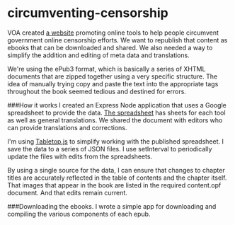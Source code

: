 # circumventing-censorship
VOA created [a website](http://projects.voanews.com/circumvention/) promoting online tools to help people circumvent government online censorship efforts. We want to republish that content as ebooks that can be downloaded and shared. We also needed a way to simplify the addition and editing of meta data and translations. 

We're using the ePub3 format, which is basically a series of XHTML documents that are zipped together using a very specific structure. The idea of manually trying copy and paste the text into the appropriate tags throughout the book seemed tedious and destined for errors.

###How it works
I created an Express Node application that uses a Google spreadsheet to provide the data. [The spreadsheet](https://docs.google.com/spreadsheets/d/123DWrahipU6XOVjnVdTd0kdOBFBlzXuxButFymJ-OmA/pubhtml) has sheets for each tool as well as general translations. We shared the document with editors who can provide translations and corrections. 

I'm using [Tabletop.js](https://github.com/jsoma/tabletop) to simplify working with the published spreadsheet. I save the data to a series of JSON files. I use setInterval to periodically update the files with edits from the spreadsheets.

By using a single source for the data, I can ensure that changes to chapter titles are accurately reflected in the table of contents and the chapter itself. That images that appear in the book are listed in the required content.opf document. And that edits remain current.

###Downloading the ebooks.
I wrote a simple app for downloading and compiling the various components of each epub.

